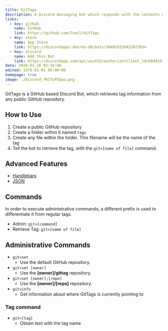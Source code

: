 ```yaml
---
title: GitTags
description: A Discord messaging bot which responds with the contents of files on GitHub
links:
  - key: github
    name: GitHub
    link: https://github.com/7coil/GitTags
  - key: store
    name: App Store
    link: https://discordapps.dev/en-GB/bots/504819339422072834
  - key: discord
    name: Add this Bot
    link: https://discordapp.com/api/oauth2/authorize?client_id=504819339422072834&permissions=0&scope=bot
date: 2020-01-26 02:34:08
edited: 1970-01-01 00:00:00
homepage: true
image: ./Discord_7KCTvP5Guo.png
---
```


GitTags is a GitHub based Discord Bot, which retrieves tag information from any public GitHub repository.

## How to Use

1. Create a public GitHub repository
2. Create a folder within it named `tags`
3. Create any file within the folder. This filename will be the name of the tag
4. Tell the bot to retrieve the tag, with the `git>[name of file]` command.

## Advanced Features

- [Handlebars](handlebars)
- [JSON](json)

## Commands

In order to execute administrative commands, a different prefix is used to differentiate it from regular tags.

- Admin: `git<[command]`
- Retrieve Tag: `git>[name of file]`

## Administrative Commands

- `git<set`
  - Use the default GitHub repository.
- `git<set [owner]`
  - Use the **[owner]/gittag** repository.
- `git<set [owner];[repo]`
  - Use the **[owner]/[repo]** repository.
- `git<info`
  - Get information about where GitTags is currently pointing to

### Tag command

- `git>[tag]`
  - Obtain text with the tag name
